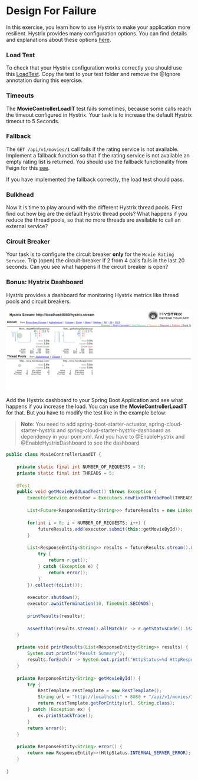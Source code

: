 # Design For Failure

In this exercise, you learn how to use Hystrix to make your application more resilient. Hystrix provides many configuration options. You can find details and explanations about these options [here](https://github.com/Netflix/Hystrix/wiki/Configuration).

### Load Test

To check that your Hystrix configuration works correctly you should use this [LoadTest](https://github.com/mat1/movie-ticket-service/blob/master/src/test/java/com/zuehlke/movie/MovieControllerLoadIT.java). Copy the test to your test folder and remove the @Ignore annotation during this exercise.

### Timeouts

The **MovieControllerLoadIT** test fails sometimes, because some calls reach the timeout configured in Hystrix. Your task is to increase the default Hystrix timeout to 5 Seconds.

### Fallback

The `GET /api/v1/movies/1` call fails if the rating service is not available. Implement a fallback function so that if the rating service is not available an empty rating list is returned. You should use the fallback functionality from Feign for this [see](https://github.com/OpenFeign/feign/tree/master/hystrix).

If you have implemented the fallback correctly, the load test should pass.

### Bulkhead

Now it is time to play around with the different Hystrix thread pools. First find out how big are the default Hystrix thread pools? What happens if you reduce the thread pools, so that no more threads are available to call an external service?

### Circuit Breaker

Your task is to configure the circuit breaker **only** for the `Movie Rating Service`. Trip (open) the circuit-breaker if 2 from 4 calls fails in the last 20 seconds. Can you see what happens if the circuit breaker is open?

### Bonus: Hystrix Dashboard

Hystrix provides a dashboard for monitoring Hystrix metrics like thread pools and circuit breakers.

![spring](images/6-hystrix-dashboard.png)

Add the Hystrix dashboard to your Spring Boot Application and see what happens if you increase the load.
You can use the **MovieControllerLoadIT** for that. But you have to modify the test like in the example below:

> __Note__: You need to add spring-boot-starter-actuator, spring-cloud-starter-hystrix and spring-cloud-starter-hystrix-dashboard as dependency in your pom.xml. And you have to @EnableHystrix and @EnableHystrixDashboard to see the dashboard.

```java
public class MovieControllerLoadIT {

    private static final int NUMBER_OF_REQUESTS = 30;
    private static final int THREADS = 5;

    @Test
    public void getMovieByIdLoadTest() throws Exception {
        ExecutorService executor = Executors.newFixedThreadPool(THREADS);

        List<Future<ResponseEntity<String>>> futureResults = new LinkedList<>();

        for(int i = 0; i < NUMBER_OF_REQUESTS; i++) {
            futureResults.add(executor.submit(this::getMovieById));
        }

        List<ResponseEntity<String>> results = futureResults.stream().map(r -> {
            try {
                return r.get();
            } catch (Exception e) {
                return error();
            }
        }).collect(toList());

        executor.shutdown();
        executor.awaitTermination(10, TimeUnit.SECONDS);

        printResults(results);

        assertThat(results.stream().allMatch(r -> r.getStatusCode().is2xxSuccessful()), is(true));
    }

    private void printResults(List<ResponseEntity<String>> results) {
        System.out.println("Result Summary");
        results.forEach(r -> System.out.printf("HttpStatus=%d HttpResponse=%s \n", r.getStatusCodeValue(), r.getBody()));
    }

    private ResponseEntity<String> getMovieById() {
        try {
            RestTemplate restTemplate = new RestTemplate();
            String url = "http://localhost:" + 8080 + "/api/v1/movies/1";
            return restTemplate.getForEntity(url, String.class);
        } catch (Exception ex) {
            ex.printStackTrace();
        }
        return error();
    }

    private ResponseEntity<String> error() {
        return new ResponseEntity<>(HttpStatus.INTERNAL_SERVER_ERROR);
    }

}
```

